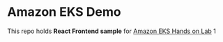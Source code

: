 # Amazon EKS Demo

This repo holds **React Frontend sample** for [Amazon EKS Hands on Lab](https://master.d3s71i2n51x60t.amplifyapp.com/ko/)
1

